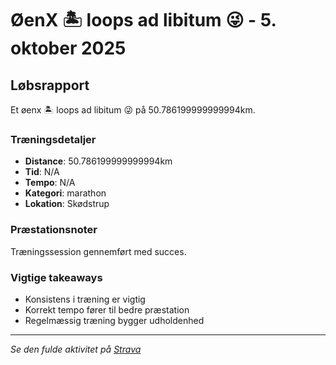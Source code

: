 # ØenX 🏝️ loops ad libitum 😜 - 5. oktober 2025

## Løbsrapport

Et øenx 🏝️ loops ad libitum 😜 på 50.786199999999994km.

### Træningsdetaljer

- **Distance**: 50.786199999999994km
- **Tid**: N/A
- **Tempo**: N/A
- **Kategori**: marathon
- **Lokation**: Skødstrup

### Præstationsnoter

Træningssession gennemført med succes.

### Vigtige takeaways

- Konsistens i træning er vigtig
- Korrekt tempo fører til bedre præstation
- Regelmæssig træning bygger udholdenhed

---

_Se den fulde aktivitet på [Strava](https://www.strava.com/activities/14942699343)_
